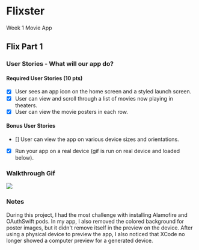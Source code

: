 # Flixster
Week 1 Movie App

## Flix Part 1

### User Stories - What will our app do?

#### Required User Stories (10 pts)
- [x] User sees an app icon on the home screen and a styled launch screen.
- [x] User can view and scroll through a list of movies now playing in theaters.
- [x] User can view the movie posters in each row.

#### Bonus User Stories
- [] User can view the app on various device sizes and orientations.
- [x] Run your app on a real device (gif is run on real device and loaded below).

### Walkthrough Gif

![](FlixsterJazz.gif)

### Notes
During this project, I had the most challenge with installing Alamofire and OAuthSwift pods. 
In my app, I also removed the colored background for poster images, but it didn't remove itself in the preview on the device.
After using a physical device to preview the app, I also noticed that XCode no longer showed a computer preview for a generated device. 
